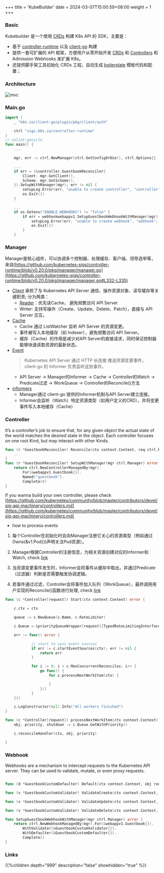 +++
title = 'KubeBuilder'
date = 2024-03-07T15:00:59+08:00
weight = 1
+++

### Basic 
Kubebuilder 是一个使用 [CRDs](https://kubernetes.io/zh-cn/docs/concepts/extend-kubernetes/api-extension/custom-resources/) 构建 K8s API 的 SDK，主要是：

- 基于 [controller-runtime](https://github.com/kubernetes-sigs/controller-runtime) 以及 [client-go](https://github.com/kubernetes/client-go) 构建
- 提供一套可扩展的 API 框架，方便用户从零开始开发 [CRDs](https://kubernetes.io/docs/concepts/extend-kubernetes/api-extension/custom-resources/) 和 [Controllers](https://kubernetes.io/docs/concepts/architecture/controller/) 和 Admission Webhooks 来扩展 K8s。
- 还提供脚手架工具初始化 CRDs 工程，自动生成 [boilerplate](https://github.com/kubernetes-sigs/kubebuilder/blob/master/docs/book/src/reference/boilerplate.md) 模板代码和配置；



### Architecture
![mvc](../../../images/content/kubernetes/kubebuilder_arch.png)

### Main.go
```go
import (
	_ "k8s.io/client-go/plugin/pkg/client/auth"

	ctrl "sigs.k8s.io/controller-runtime"
)
// nolint:gocyclo
func main() {
    ...

    mgr, err := ctrl.NewManager(ctrl.GetConfigOrDie(), ctrl.Options{}

    ...
    if err = (&controller.GuestbookReconciler{
        Client: mgr.GetClient(),
        Scheme: mgr.GetScheme(),
    }).SetupWithManager(mgr); err != nil {
        setupLog.Error(err, "unable to create controller", "controller", "Guestbook")
        os.Exit(1)
    }

    ...
    if os.Getenv("ENABLE_WEBHOOKS") != "false" {
        if err = webhookwebappv1.SetupGuestbookWebhookWithManager(mgr); err != nil {
            setupLog.Error(err, "unable to create webhook", "webhook", "Guestbook")
            os.Exit(1)
        }
    }
```

### Manager
Manager是核心组件，可以协调多个控制器、处理缓存、客户端、领导选举等，来自[https://github.com/kubernetes-sigs/controller-runtime/blob/v0.20.0/pkg/manager/manager.go](https://github.com/kubernetes-sigs/controller-runtime/blob/v0.20.0/pkg/manager/manager.go#L332-L335)
- [Client](https://github.com/kubernetes-sigs/controller-runtime/blob/main/pkg/client/interfaces.go#L164-L178) 承担了与 Kubernetes API Server 通信、操作资源对象、读写缓存等关键职责; 分为两类：
    - [Reader](https://github.com/kubernetes-sigs/controller-runtime/blob/main/pkg/client/client.go#L333-L352)：优先读Cache， 避免频繁访问 API Server
    - Writer: 支持写操作（Create、Update、Delete、Patch），直接与 API Server 交互。
- [Cache](https://github.com/kubernetes-sigs/controller-runtime/blob/v0.20.0/pkg/cache/informer_cache.go)
    * Cache 通过 ListWatcher 监听 API Server 的资源变更。
    * 事件被写入本地缓存（如 Indexer），避免频繁访问 API Server。
    * 缓存（Cache）的作用是减少对API Server的直接请求，同时保证控制器能够快速读取资源的最新状态。
- [Event](https://github.com/kubernetes-sigs/controller-runtime/blob/v0.20.0/pkg/event/event.go)
    > Kubernetes API Server 通过 HTTP 长连接 推送资源变更事件，client-go 的 Informer 负责监听这些事件。
    * API Server → Manager的Informer → Cache → Controller的Watch → Predicate过滤 → WorkQueue →  Controller的Reconcile()方法
- [informers](https://github.com/kubernetes-sigs/controller-runtime/blob/main/pkg/cache/internal/informers.go)
    * Manager通过 client-go 提供的Informer机制与API Server建立连接。
    * Informer会监听（Watch）特定资源类型（如用户定义的CRD），并将变更事件写入本地缓存（Cache）


### Controller
It’s a controller’s job to ensure that, for any given object the actual state of the world matches the desired state in the object. Each controller focuses on one root Kind, but may interact with other Kinds.
```go
func (r *GuestbookReconciler) Reconcile(ctx context.Context, req ctrl.Request) (ctrl.Result, error) {
    ...
}
func (r *GuestbookReconciler) SetupWithManager(mgr ctrl.Manager) error {
	return ctrl.NewControllerManagedBy(mgr).
		For(&webappv1.Guestbook{}).
		Named("guestbook").
		Complete(r)
}
```
If you wanna build your own controller, please check [https://github.com/kubernetes/community/blob/master/contributors/devel/sig-api-machinery/controllers.md](https://github.com/kubernetes/community/blob/master/contributors/devel/sig-api-machinery/controllers.md)

- how to process events
1. 每个Controller在初始化时会向Manager注册它关心的资源类型（例如通过Owns(&v1.Pod{})声明关注Pod资源）。

2. Manager根据Controller的注册信息，为相关资源创建对应的Informer和Watch, check [link](https://github.com/kubernetes-sigs/controller-runtime/blob/main/pkg/builder/controller.go#L180-L200)

3. 当资源变更事件发生时，Informer会将事件从缓存中取出，并通过Predicate（过滤器）判断是否需要触发协调逻辑。

4. 若事件通过过滤，Controller会将事件加入队列（WorkQueue），最终调用用户实现的Reconcile()函数进行处理, check [link](https://github.com/kubernetes-sigs/controller-runtime/blob/main/pkg/internal/controller/controller.go#L148-L218)

```go
func (c *Controller[request]) Start(ctx context.Context) error {

	c.ctx = ctx

	queue := c.NewQueue(c.Name, c.RateLimiter)

    c.Queue = &priorityQueueWrapper[request]{TypedRateLimitingInterface: queue}

	err := func() error {

            // start to sync event sources
            if err := c.startEventSources(ctx); err != nil {
                return err
            }

            for i := 0; i < c.MaxConcurrentReconciles; i++ {
                go func() {
                    for c.processNextWorkItem(ctx) {

                    }
                }()
            }
	}()

	c.LogConstructor(nil).Info("All workers finished")
}
```

```go
func (c *Controller[request]) processNextWorkItem(ctx context.Context) bool {
	obj, priority, shutdown := c.Queue.GetWithPriority()

	c.reconcileHandler(ctx, obj, priority)

}
```

### Webhook
Webhooks are a mechanism to intercept requests to the Kubernetes API server. They can be used to validate, mutate, or even proxy requests.
```go

func (d *GuestbookCustomDefaulter) Default(ctx context.Context, obj runtime.Object) error {}

func (v *GuestbookCustomValidator) ValidateCreate(ctx context.Context, obj runtime.Object) (admission.Warnings, error) {}

func (v *GuestbookCustomValidator) ValidateUpdate(ctx context.Context, oldObj, newObj runtime.Object) (admission.Warnings, error) {}

func (v *GuestbookCustomValidator) ValidateDelete(ctx context.Context, obj runtime.Object) (admission.Warnings, error) {}

func SetupGuestbookWebhookWithManager(mgr ctrl.Manager) error {
	return ctrl.NewWebhookManagedBy(mgr).For(&webappv1.Guestbook{}).
		WithValidator(&GuestbookCustomValidator{}).
		WithDefaulter(&GuestbookCustomDefaulter{}).
		Complete()
}
```

### Links
{{%children depth="999" description="false" showhidden="true" %}}
